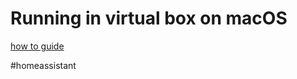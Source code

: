 # Running in virtual box on macOS

[how to guide](https://www.home-assistant.io/installation/macos/)

#homeassistant 